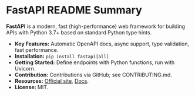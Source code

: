 # FastAPI README Summary

**FastAPI** is a modern, fast (high-performance) web framework for building APIs with Python 3.7+ based on standard Python type hints.

- **Key Features:** Automatic OpenAPI docs, async support, type validation, fast performance.
- **Installation:** `pip install fastapi[all]`
- **Getting Started:** Define endpoints with Python functions, run with Uvicorn.
- **Contribution:** Contributions via GitHub; see CONTRIBUTING.md.
- **Resources:** [Official site](https://fastapi.tiangolo.com/), [Docs](https://fastapi.tiangolo.com/).
- **License:** MIT.
